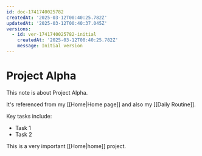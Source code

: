```yaml
---
id: doc-1741740025782
createdAt: '2025-03-12T00:40:25.782Z'
updatedAt: '2025-03-12T00:40:37.045Z'
versions:
  - id: ver-1741740025782-initial
    createdAt: '2025-03-12T00:40:25.782Z'
    message: Initial version
---
```

# Project Alpha

This note is about Project Alpha.

It's referenced from my [[Home|Home page]] and also my [[Daily Routine]].

Key tasks include:
* Task 1
* Task 2

This is a very important [[Home|home]] project.
